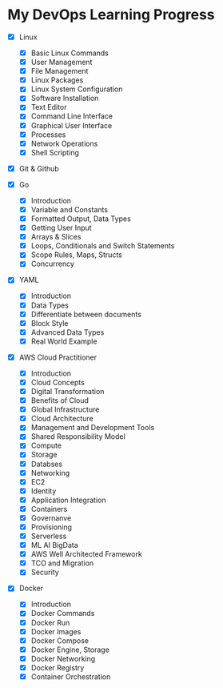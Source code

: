 # My DevOps Learning Progress

- [X] Linux
  - [X] Basic Linux Commands
  - [X] User Management
  - [X] File Management
  - [X] Linux Packages
  - [X] Linux System Configuration
  - [X] Software Installation
  - [X] Text Editor
  - [X] Command Line Interface
  - [X] Graphical User Interface
  - [X] Processes
  - [X] Network Operations
  - [X] Shell Scripting

- [X] Git & Github

- [X] Go
  - [X] Introduction
  - [X] Variable and Constants
  - [X] Formatted Output, Data Types
  - [X] Getting User Input
  - [X] Arrays & Slices
  - [X] Loops, Conditionals and Switch Statements
  - [X] Scope Rules, Maps, Structs
  - [X] Concurrency

- [X] YAML
  - [X] Introduction
  - [X] Data Types
  - [X] Differentiate between documents
  - [X] Block Style
  - [X] Advanced Data Types
  - [X] Real World Example

- [X] AWS Cloud Practitioner
  - [X] Introduction
  - [X] Cloud Concepts
  - [X] Digital Transformation
  - [X] Benefits of Cloud
  - [X] Global Infrastructure
  - [X] Cloud Architecture
  - [X] Management and Development Tools
  - [X] Shared Responsibility Model
  - [X] Compute
  - [X] Storage
  - [X] Databses
  - [X] Networking
  - [X] EC2
  - [X] Identity
  - [X] Application Integration
  - [X] Containers
  - [X] Governanve
  - [X] Provisioning
  - [X] Serverless
  - [X] ML AI BigData
  - [X] AWS Well Architected Framework
  - [X] TCO and Migration
  - [X] Security

- [X] Docker
  - [X] Introduction
  - [X] Docker Commands
  - [X] Docker Run
  - [X] Docker Images
  - [X] Docker Compose
  - [X] Docker Engine, Storage
  - [X] Docker Networking
  - [X] Docker Registry
  - [X] Container Orchestration
